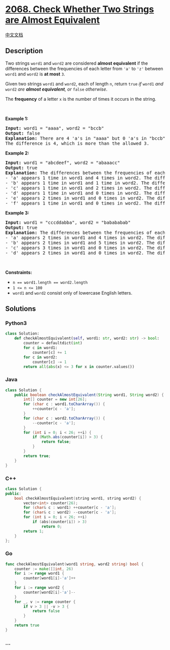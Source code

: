 # [2068. Check Whether Two Strings are Almost Equivalent](https://leetcode.com/problems/check-whether-two-strings-are-almost-equivalent)

[中文文档](/solution/2000-2099/2068.Check%20Whether%20Two%20Strings%20are%20Almost%20Equivalent/README.md)

## Description

<p>Two strings <code>word1</code> and <code>word2</code> are considered <strong>almost equivalent</strong> if the differences between the frequencies of each letter from <code>&#39;a&#39;</code> to <code>&#39;z&#39;</code> between <code>word1</code> and <code>word2</code> is <strong>at most</strong> <code>3</code>.</p>

<p>Given two strings <code>word1</code> and <code>word2</code>, each of length <code>n</code>, return <code>true</code> <em>if </em><code>word1</code> <em>and</em> <code>word2</code> <em>are <strong>almost equivalent</strong>, or</em> <code>false</code> <em>otherwise</em>.</p>

<p>The <strong>frequency</strong> of a letter <code>x</code> is the number of times it occurs in the string.</p>

<p>&nbsp;</p>
<p><strong class="example">Example 1:</strong></p>

<pre>
<strong>Input:</strong> word1 = &quot;aaaa&quot;, word2 = &quot;bccb&quot;
<strong>Output:</strong> false
<strong>Explanation:</strong> There are 4 &#39;a&#39;s in &quot;aaaa&quot; but 0 &#39;a&#39;s in &quot;bccb&quot;.
The difference is 4, which is more than the allowed 3.
</pre>

<p><strong class="example">Example 2:</strong></p>

<pre>
<strong>Input:</strong> word1 = &quot;abcdeef&quot;, word2 = &quot;abaaacc&quot;
<strong>Output:</strong> true
<strong>Explanation:</strong> The differences between the frequencies of each letter in word1 and word2 are at most 3:
- &#39;a&#39; appears 1 time in word1 and 4 times in word2. The difference is 3.
- &#39;b&#39; appears 1 time in word1 and 1 time in word2. The difference is 0.
- &#39;c&#39; appears 1 time in word1 and 2 times in word2. The difference is 1.
- &#39;d&#39; appears 1 time in word1 and 0 times in word2. The difference is 1.
- &#39;e&#39; appears 2 times in word1 and 0 times in word2. The difference is 2.
- &#39;f&#39; appears 1 time in word1 and 0 times in word2. The difference is 1.
</pre>

<p><strong class="example">Example 3:</strong></p>

<pre>
<strong>Input:</strong> word1 = &quot;cccddabba&quot;, word2 = &quot;babababab&quot;
<strong>Output:</strong> true
<strong>Explanation:</strong> The differences between the frequencies of each letter in word1 and word2 are at most 3:
- &#39;a&#39; appears 2 times in word1 and 4 times in word2. The difference is 2.
- &#39;b&#39; appears 2 times in word1 and 5 times in word2. The difference is 3.
- &#39;c&#39; appears 3 times in word1 and 0 times in word2. The difference is 3.
- &#39;d&#39; appears 2 times in word1 and 0 times in word2. The difference is 2.
</pre>

<p>&nbsp;</p>
<p><strong>Constraints:</strong></p>

<ul>
	<li><code>n == word1.length == word2.length</code></li>
	<li><code>1 &lt;= n &lt;= 100</code></li>
	<li><code>word1</code> and <code>word2</code> consist only of lowercase English letters.</li>
</ul>

## Solutions

<!-- tabs:start -->

### **Python3**

```python
class Solution:
    def checkAlmostEquivalent(self, word1: str, word2: str) -> bool:
        counter = defaultdict(int)
        for c in word1:
            counter[c] += 1
        for c in word2:
            counter[c] -= 1
        return all(abs(x) <= 3 for x in counter.values())
```

### **Java**

```java
class Solution {
    public boolean checkAlmostEquivalent(String word1, String word2) {
        int[] counter = new int[26];
        for (char c : word1.toCharArray()) {
            ++counter[c - 'a'];
        }
        for (char c : word2.toCharArray()) {
            --counter[c - 'a'];
        }
        for (int i = 0; i < 26; ++i) {
            if (Math.abs(counter[i]) > 3) {
                return false;
            }
        }
        return true;
    }
}
```

### **C++**

```cpp
class Solution {
public:
    bool checkAlmostEquivalent(string word1, string word2) {
        vector<int> counter(26);
        for (char& c : word1) ++counter[c - 'a'];
        for (char& c : word2) --counter[c - 'a'];
        for (int i = 0; i < 26; ++i)
            if (abs(counter[i]) > 3)
                return 0;
        return 1;
    }
};
```

### **Go**

```go
func checkAlmostEquivalent(word1 string, word2 string) bool {
	counter := make([]int, 26)
	for i := range word1 {
		counter[word1[i]-'a']++
	}
	for i := range word2 {
		counter[word2[i]-'a']--
	}
	for _, v := range counter {
		if v > 3 || -v > 3 {
			return false
		}
	}
	return true
}
```

### **...**

```

```

<!-- tabs:end -->

